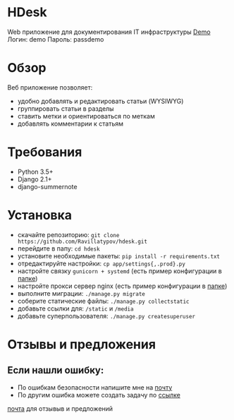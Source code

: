# HDesk
Web приложение для документирования IT инфраструктуры
[Demo](https://hdeskdemo.herokuapp.com/)
Логин: demo
Пароль: passdemo
# Обзор
Веб приложение позволяет:
* удобно добавлять и редактировать статьи (WYSIWYG)
* группировать статьи в разделы
* ставить метки и ориентироваться по меткам
* добавлять комментарии к статьям 
# Требования
* Python 3.5+
* Django 2.1+
* django-summernote
# Установка
* скачайте репозиторию: `git clone https://github.com/Ravillatypov/hdesk.git`
* перейдите в папу: `cd hdesk`
* установите необходимые пакеты: `pip install -r requirements.txt`
* отредактируйте настройки: `cp app/settings{,.prod}.py`
* настройте связку `gunicorn + systemd` (есть пример конфигурации в [папке](https://github.com/Ravillatypov/hdesk/tree/master/example_config))
* настройте прокси сервер nginx (есть пример конфигурации в [папке](https://github.com/Ravillatypov/hdesk/tree/master/example_config))
* выполните миграции: `./manage.py migrate`
* соберите статические файлы: `./manage.py collectstatic`
* добавьте ссылки для: `/static` и `/media`
* добавьте суперпользователя: `./manage.py createsuperuser`
# Отзывы и предложения
## Если нашли ошибку:
* По ошибкам безопасности напишите мне на [почту](mailto://latypov@iqvision.pro)
* По другим ошибка можете создать задачу по [ссылке](https://github.com/Ravillatypov/hdesk/issues/new)

[почта](mailto://latypov@iqvision.pro) для отзывыв и предложений